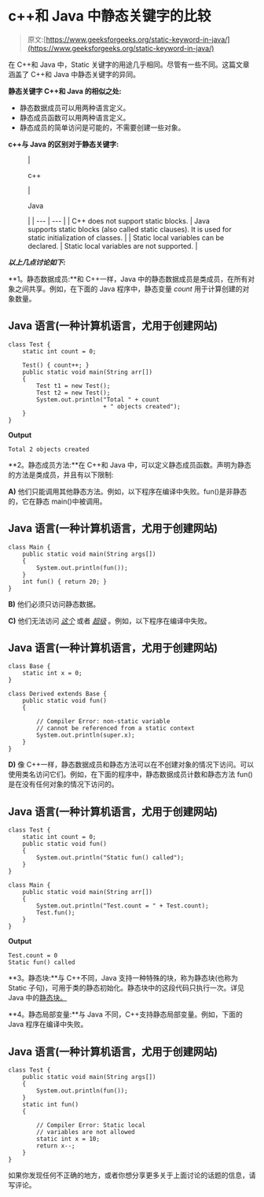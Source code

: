 # c++和 Java 中静态关键字的比较

> 原文:[https://www.geeksforgeeks.org/static-keyword-in-java/](https://www.geeksforgeeks.org/static-keyword-in-java/)

在 C++和 Java 中，Static 关键字的用途几乎相同。尽管有一些不同。这篇文章涵盖了 C++和 Java 中静态关键字的异同。

**静态关键字 C++和 Java 的相似之处:**

*   静态数据成员可以用两种语言定义。
*   静态成员函数可以用两种语言定义。
*   静态成员的简单访问是可能的，不需要创建一些对象。

**c++与 Java 的区别对于静态关键字:**

<figure class="table">

| 

c++

 | 

Java

 |
| --- | --- |
| C++ does not support static blocks. | Java supports static blocks (also called static clauses). It is used for static initialization of classes. |
| Static local variables can be declared. | Static local variables are not supported. |

</figure>

***以上几点讨论如下:***

**1。静态数据成员:**和 C++一样，Java 中的静态数据成员是类成员，在所有对象之间共享。例如，在下面的 Java 程序中，静态变量 *count* 用于计算创建的对象数量。

## Java 语言(一种计算机语言，尤用于创建网站)

```
class Test {
    static int count = 0;

    Test() { count++; }
    public static void main(String arr[])
    {
        Test t1 = new Test();
        Test t2 = new Test();
        System.out.println("Total " + count
                           + " objects created");
    }
}
```

**Output**

```
Total 2 objects created
```

**2。静态成员方法:**在 C++和 Java 中，可以定义静态成员函数。声明为静态的方法是类成员，并且有以下限制:

**A)** 他们只能调用其他静态方法。例如，以下程序在编译中失败。fun()是非静态的，它在静态 main()中被调用。

## Java 语言(一种计算机语言，尤用于创建网站)

```
class Main {
    public static void main(String args[])
    {
        System.out.println(fun());
    }
    int fun() { return 20; }
}
```

**B)** 他们必须只访问静态数据。

**C)** 他们无法访问 [*这个*](https://www.geeksforgeeks.org/this-pointer-in-c/) [](http://docs.oracle.com/javase/tutorial/java/javaOO/thiskey.html)或者 [*超级*](https://www.geeksforgeeks.org/super-keyword/) 。例如，以下程序在编译中失败。

## Java 语言(一种计算机语言，尤用于创建网站)

```
class Base {
    static int x = 0;
}

class Derived extends Base {
    public static void fun()
    {

        // Compiler Error: non-static variable
        // cannot be referenced from a static context
        System.out.println(super.x);
    }
}
```

**D)** 像 C++一样，静态数据成员和静态方法可以在不创建对象的情况下访问。可以使用类名访问它们。例如，在下面的程序中，静态数据成员计数和静态方法 fun()是在没有任何对象的情况下访问的。

## Java 语言(一种计算机语言，尤用于创建网站)

```
class Test {
    static int count = 0;
    public static void fun()
    {
        System.out.println("Static fun() called");
    }
}

class Main {
    public static void main(String arr[])
    {
        System.out.println("Test.count = " + Test.count);
        Test.fun();
    }
}
```

**Output**

```
Test.count = 0
Static fun() called
```

**3。静态块:**与 C++不同，Java 支持一种特殊的块，称为静态块(也称为 Static 子句)，可用于类的静态初始化。静态块中的这段代码只执行一次。详见 Java 中的[静态块。](https://www.geeksforgeeks.org/g-fact-79/)

**4。静态局部变量:**与 Java 不同，C++支持静态局部变量。例如，下面的 Java 程序在编译中失败。

## Java 语言(一种计算机语言，尤用于创建网站)

```
class Test {
    public static void main(String args[])
    {
        System.out.println(fun());
    }
    static int fun()
    {

        // Compiler Error: Static local
        // variables are not allowed
        static int x = 10;
        return x--;
    }
}
```

如果你发现任何不正确的地方，或者你想分享更多关于上面讨论的话题的信息，请写评论。